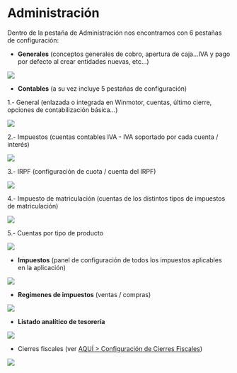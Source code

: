 # Administración

Dentro de la pestaña de Administración nos encontramos con 6 pestañas de configuración:

* **Generales** \(conceptos generales de cobro, apertura de caja...IVA y pago por defecto al crear entidades nuevas, etc...\)

![](../../../.gitbook/assets/image%20%28395%29.png)

* **Contables** \(a su vez incluye 5 pestañas de configuración\)

1.- General \(enlazada o integrada en Winmotor, cuentas, último cierre, opciones de contabilización básica...\)

![](../../../.gitbook/assets/image%20%28510%29.png)

2.- Impuestos \(cuentas contables IVA - IVA soportado por cada cuenta / interés\)

![](../../../.gitbook/assets/image%20%2819%29.png)

3.- IRPF \(configuración de cuota / cuenta del IRPF\)

![](../../../.gitbook/assets/image%20%28312%29.png)

4.- Impuesto de matriculación \(cuentas de los distintos tipos de impuestos de matriculación\)

![](../../../.gitbook/assets/image%20%2864%29.png)

5.- Cuentas por tipo de producto

![](../../../.gitbook/assets/image%20%28430%29.png)

* **Impuestos** \(panel de configuración de todos los impuestos aplicables en la aplicación\)

![](../../../.gitbook/assets/image%20%28119%29.png)

* **Regímenes de impuestos** \(ventas / compras\)

![](../../../.gitbook/assets/image%20%28165%29.png)

* **Listado analítico de tesorería**

![](../../../.gitbook/assets/image%20%28297%29.png)

* Cierres fiscales \(ver [AQUÍ &gt; Configuración de Cierres Fiscales](../../administracion/enlace-contable/cierres-fiscales.md)\)

![](../../../.gitbook/assets/image%20%28413%29.png)





